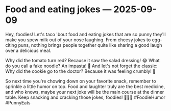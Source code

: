 # Food and eating jokes — 2025-09-09

Hey, foodies! Let's taco 'bout food and eating jokes that are so punny they'll make you spew milk out of your nose laughing. From cheesy jokes to egg-citing puns, nothing brings people together quite like sharing a good laugh over a delicious meal. 

Why did the tomato turn red? Because it saw the salad dressing! 😂 What do you call a fake noodle? An impasta! 🍝 And let's not forget the classic: Why did the cookie go to the doctor? Because it was feeling crumbly! 🍪

So next time you're chowing down on your favorite snack, remember to sprinkle a little humor on top. Food and laughter truly are the best medicine, and who knows, maybe your next joke will be the main course at the dinner table. Keep snacking and cracking those jokes, foodies! 🌮🍔🌯 #FoodieHumor #PunnyEats